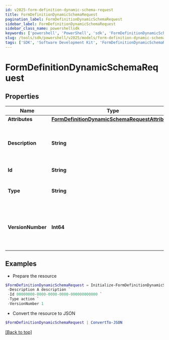 ```yaml
---
id: v2025-form-definition-dynamic-schema-request
title: FormDefinitionDynamicSchemaRequest
pagination_label: FormDefinitionDynamicSchemaRequest
sidebar_label: FormDefinitionDynamicSchemaRequest
sidebar_class_name: powershellsdk
keywords: ['powershell', 'PowerShell', 'sdk', 'FormDefinitionDynamicSchemaRequest', 'V2025FormDefinitionDynamicSchemaRequest'] 
slug: /tools/sdk/powershell/v2025/models/form-definition-dynamic-schema-request
tags: ['SDK', 'Software Development Kit', 'FormDefinitionDynamicSchemaRequest', 'V2025FormDefinitionDynamicSchemaRequest']
---
```



# FormDefinitionDynamicSchemaRequest

## Properties

Name | Type | Description | Notes
------------ | ------------- | ------------- | -------------
**Attributes** | [**FormDefinitionDynamicSchemaRequestAttributes**](form-definition-dynamic-schema-request-attributes) |  | [optional] 
**Description** | **String** | Description is the form definition dynamic schema description text | [optional] 
**Id** | **String** | ID is a unique identifier | [optional] 
**Type** | **String** | Type is the form definition dynamic schema type | [optional] 
**VersionNumber** | **Int64** | VersionNumber is the form definition dynamic schema version number | [optional] 

## Examples

- Prepare the resource
```powershell
$FormDefinitionDynamicSchemaRequest = Initialize-FormDefinitionDynamicSchemaRequest  -Attributes null `
 -Description A description `
 -Id 00000000-0000-0000-0000-000000000000 `
 -Type action `
 -VersionNumber 1
```

- Convert the resource to JSON
```powershell
$FormDefinitionDynamicSchemaRequest | ConvertTo-JSON
```


[[Back to top]](#) 

